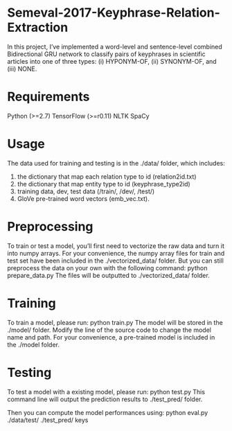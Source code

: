 # Semeval-2017-Keyphrase-Relation-Extraction
In this project, I’ve implemented a word-level and sentence-level combined Bidirectional
GRU network to classify pairs of keyphrases in scientific articles into one of three types: (i)
HYPONYM-OF, (ii) SYNONYM-OF, and (iii) NONE.

# Requirements
Python (>=2.7)
TensorFlow (>=r0.11)
NLTK
SpaCy
# Usage

The data used for training and testing is in the ./data/ folder, which includes:
1) the dictionary that map each relation type to id (relation2id.txt)
2) the dictionary that map entity type to id (keyphrase_type2id)
3) training data, dev, test data (/train/, /dev/, /test/)
4) GloVe pre-trained word vectors (emb_vec.txt).

# Preprocessing
To train or test a model, you’ll first need to vectorize the raw data and turn it into
numpy arrays. For your convenience, the numpy array files for train and test set have been
included in the ./vectorized_data/ folder. But you can still preprocess the data on your own
with the following command:
      python prepare_data.py
The files will be outputted to ./vectorized_data/ folder.

# Training
To train a model, please run:
python train.py
The model will be stored in the ./model/ folder. Modify the line of the source code to
change the model name and path.
For your convenience, a pre-trained model is included in the ./model folder.

# Testing
To test a model with a existing model, please run:
          python test.py
This command line will output the prediction results to ./test_pred/ folder.

Then you can compute the model performances using:
python eval.py ./data/test/ ./test_pred/ keys
